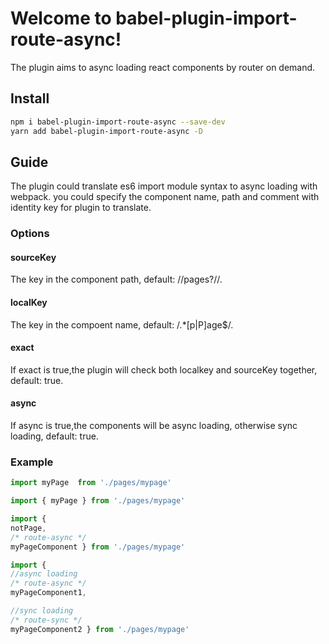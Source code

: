 # Welcome to babel-plugin-import-route-async!

The plugin aims to async loading react components by router on demand.

## Install
```sh
npm i babel-plugin-import-route-async --save-dev
yarn add babel-plugin-import-route-async -D
```
## Guide
The plugin could translate es6 import module syntax to async loading with webpack.
you could specify the component name, path and comment with identity key for plugin to translate.

### Options
#### sourceKey
The key in the component path, default: /\/pages?\//.
#### localKey
The key in the compoent name, default: /.*[p|P]age$/.
#### exact
If exact is true,the plugin will check both localkey and sourceKey together, default: true.
#### async
If async is true,the components will be async loading, otherwise sync loading, default: true.

### Example
```js
import myPage  from './pages/mypage'

import { myPage } from './pages/mypage'

import { 
notPage,
/* route-async */
myPageComponent } from './pages/mypage'

import { 
//async loading
/* route-async */
myPageComponent1,

//sync loading
/* route-sync */
myPageComponent2 } from './pages/mypage'
```
